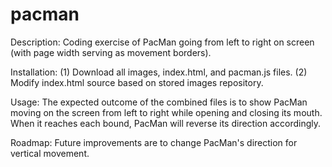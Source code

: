 # pacman
Description: Coding exercise of PacMan going from left to right on screen (with page width serving as movement borders).

Installation: (1) Download all images, index.html, and pacman.js files. (2) Modify index.html source based on stored images repository.

Usage: The expected outcome of the combined files is to show PacMan moving on the screen from left to right while opening and closing its mouth. When it reaches each bound, PacMan will reverse its direction accordingly.

Roadmap: Future improvements are to change PacMan's direction for vertical movement.
